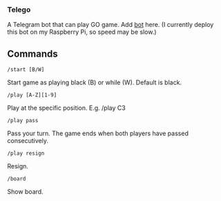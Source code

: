 ### Telego
A Telegram bot that can play GO game. Add [bot](https://t.me/gotele_bot) here. (I currently deploy this bot on my Raspberry 
Pi, so speed  may be slow.)
## Commands
```
/start [B/W]
```
Start game as playing black (B) or while (W). Default is black.
```
/play [A-Z][1-9]
```
Play at the specific position. E.g. /play C3
```
/play pass
```
Pass your turn. The game ends when both players have passed consecutively.
```
/play resign
```
Resign.
```
/board
```
Show board.